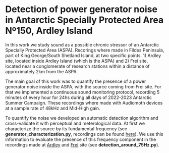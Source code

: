 # Detection of power generator noise in Antarctic Specially Protected Area Nº150, Ardley Island 

In this work we study sound as a possible chronic stressor of an Antarctic Specially Protected Area (ASPA). Recorings where made in Fildes Peninsula, part of King George/South Shetland Island, at two specific points. 1) Ardley site, located inside Ardley Island (which is the ASPA)
and 2) Frei site, located near a conglomerate of research stations within a distance of approximately 2km from the ASPA. 

The main goal of this work was to quantify the presence of a power generator noise inside the ASPA, with the source coming from Frei site. For that we implemented a continuous sound monitoring protocol, recording 5 minutes of every hour for 24hs during all days of 2022-2023 Antarctic Summer Campaign.
These recordings where made with Audiomoth devices at a sample rate of 48kHz and Mid-High gain. 

To quantify the noise we developed an automatic detection algorithm and cross-validate it with perceptual and meterological data. At first we characterize the source by its fundamental frequency (see **generator_characterization.py**, recordings can be found [here](https://doi.org/10.5281/zenodo.14803434)). We use
this information to evaluate the presence of this frequency component in the recordings made at [Ardley](https://doi.org/10.5281/zenodo.14780840) and [Frei](https://doi.org/10.5281/zenodo.14801757) site (see **detection_around_75Hz.py**). 



